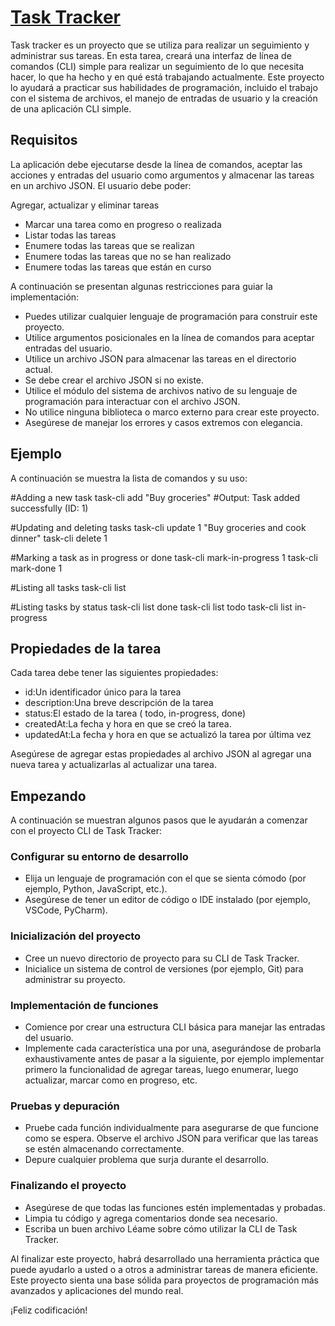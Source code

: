 # [Task Tracker](https://roadmap.sh/projects/task-tracker)
Task tracker es un proyecto que se utiliza para realizar un seguimiento y administrar sus tareas. En esta tarea, creará una interfaz de línea de comandos (CLI) simple para realizar un seguimiento de lo que necesita hacer, lo que ha hecho y en qué está trabajando actualmente. Este proyecto lo ayudará a practicar sus habilidades de programación, incluido el trabajo con el sistema de archivos, el manejo de entradas de usuario y la creación de una aplicación CLI simple.

## Requisitos
La aplicación debe ejecutarse desde la línea de comandos, aceptar las acciones y entradas del usuario como argumentos y almacenar las tareas en un archivo JSON. El usuario debe poder:

Agregar, actualizar y eliminar tareas
- Marcar una tarea como en progreso o realizada
- Listar todas las tareas
- Enumere todas las tareas que se realizan
- Enumere todas las tareas que no se han realizado
- Enumere todas las tareas que están en curso

A continuación se presentan algunas restricciones para guiar la implementación:

- Puedes utilizar cualquier lenguaje de programación para construir este proyecto.
- Utilice argumentos posicionales en la línea de comandos para aceptar entradas del usuario.
- Utilice un archivo JSON para almacenar las tareas en el directorio actual.
- Se debe crear el archivo JSON si no existe.
- Utilice el módulo del sistema de archivos nativo de su lenguaje de programación para interactuar con el archivo JSON.
- No utilice ninguna biblioteca o marco externo para crear este proyecto.
- Asegúrese de manejar los errores y casos extremos con elegancia.

## Ejemplo
A continuación se muestra la lista de comandos y su uso:

#Adding a new task
task-cli add "Buy groceries"
#Output: Task added successfully (ID: 1)

#Updating and deleting tasks
task-cli update 1 "Buy groceries and cook dinner"
task-cli delete 1

#Marking a task as in progress or done
task-cli mark-in-progress 1
task-cli mark-done 1

#Listing all tasks
task-cli list

#Listing tasks by status
task-cli list done
task-cli list todo
task-cli list in-progress

## Propiedades de la tarea
Cada tarea debe tener las siguientes propiedades:

- id:Un identificador único para la tarea
- description:Una breve descripción de la tarea
- status:El estado de la tarea ( todo, in-progress, done)
- createdAt:La fecha y hora en que se creó la tarea.
- updatedAt:La fecha y hora en que se actualizó la tarea por última vez

Asegúrese de agregar estas propiedades al archivo JSON al agregar una nueva tarea y actualizarlas al actualizar una tarea.

## Empezando
A continuación se muestran algunos pasos que le ayudarán a comenzar con el proyecto CLI de Task Tracker:

### Configurar su entorno de desarrollo
- Elija un lenguaje de programación con el que se sienta cómodo (por ejemplo, Python, JavaScript, etc.).
- Asegúrese de tener un editor de código o IDE instalado (por ejemplo, VSCode, PyCharm).
### Inicialización del proyecto
- Cree un nuevo directorio de proyecto para su CLI de Task Tracker.
- Inicialice un sistema de control de versiones (por ejemplo, Git) para administrar su proyecto.
### Implementación de funciones
- Comience por crear una estructura CLI básica para manejar las entradas del usuario.
- Implemente cada característica una por una, asegurándose de probarla exhaustivamente antes de pasar a la siguiente, por ejemplo implementar primero la funcionalidad de agregar tareas, luego enumerar, luego actualizar, marcar como en progreso, etc.
### Pruebas y depuración
- Pruebe cada función individualmente para asegurarse de que funcione como se espera. Observe el archivo JSON para verificar que las tareas se estén almacenando correctamente.
- Depure cualquier problema que surja durante el desarrollo.
### Finalizando el proyecto
- Asegúrese de que todas las funciones estén implementadas y probadas.
- Limpia tu código y agrega comentarios donde sea necesario.
- Escriba un buen archivo Léame sobre cómo utilizar la CLI de Task Tracker.

Al finalizar este proyecto, habrá desarrollado una herramienta práctica que puede ayudarlo a usted o a otros a administrar tareas de manera eficiente. Este proyecto sienta una base sólida para proyectos de programación más avanzados y aplicaciones del mundo real.

¡Feliz codificación!
